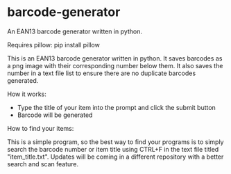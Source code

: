 # barcode-generator
An EAN13 barcode generator written in python.

Requires pillow: pip install pillow

This is an EAN13 barcode generator written in python. It saves barcodes as a png image with their corresponding number below them. It also saves the number in a text file list to ensure there are no duplicate barcodes generated.

How it works:

- Type the title of your item into the prompt and click the submit button
- Barcode will be generated

How to find your items:

This is a simple program, so the best way to find your programs is to simply search the barcode number or item title using CTRL+F in the text file titled "item_title.txt".
Updates will be coming in a different repository with a better search and scan feature.
